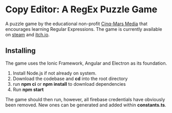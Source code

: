 # Copy Editor: A RegEx Puzzle Game

A puzzle game by the educational non-profit [Cinq-Mars Media](https://cinqmarsmedia.com) that encourages learning Regular Expressions. The game is currently available on [steam](https://store.steampowered.com/app/1489660/Copy_Editor_A_RegEx_Puzzle/) and [itch.io](https://cinqmarsmedia.itch.io/copyeditor).

## Installing

The game uses the Ionic Framework, Angular and Electron as its foundation. 

1) Install Node.js if not already on system.
2) Download the codebase and **cd** into the root directory
3) run **npm ci** or **npm install** to download dependencies
4) Run **npm start** 

The game should then run, however, all firebase credentials have obviously been removed. New ones can be generated and added within **constants.ts**. 



